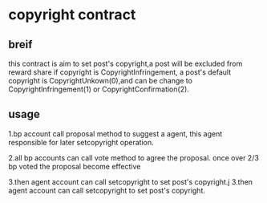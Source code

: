 # copyright contract
## breif
  this contract is aim to set post's copyright,a post will be excluded from reward share if copyright 
  is CopyrightInfringement, a post's default copyright is CopyrightUnkown(0),and can be change to CopyrightInfringement(1)
 or CopyrightConfirmation(2).
## usage
  1.bp account call proposal method to suggest a agent, this agent responsible for later setcopyright operation.
  
  2.all bp accounts can call vote method to agree the proposal. once over 2/3 bp voted the proposal become effective
  
  3.then agent account can call setcopyright to set post's copyright.j
  3.then agent account can call setcopyright to set post's copyright.
